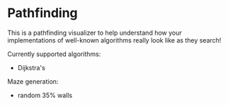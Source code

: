 # Pathfinding
This is a pathfinding visualizer to help understand how your implementations of well-known algorithms really look like as they search!

Currently supported algorithms: 
* Dijkstra's

Maze generation: 
* random 35% walls
